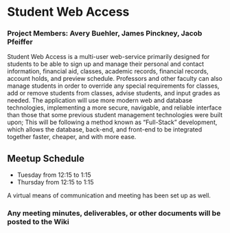 # Student Web Access

### Project Members: Avery Buehler, James Pinckney, Jacob Pfeiffer

Student Web Access is a multi-user web-service primarily designed for students to be able to sign up and manage their personal and contact information, financial aid, classes, academic records, financial records, account holds, and preview schedule. Professors and other faculty can also manage students in order to override any special requirements for classes, add or remove students from classes, advise students, and input grades as needed. The application will use more modern web and database technologies, implementing a more secure, navigable, and reliable interface than those that some previous student management technologies were built upon; This will be following a method known as “Full-Stack” development, which allows the database, back-end, and front-end to be integrated together faster, cheaper, and with more ease.

## Meetup Schedule
- Tuesday from 12:15 to 1:15
- Thursday from 12:15 to 1:15

A virtual means of communication and meeting has been set up as well.

### Any meeting minutes, deliverables, or other documents will be posted to the Wiki
